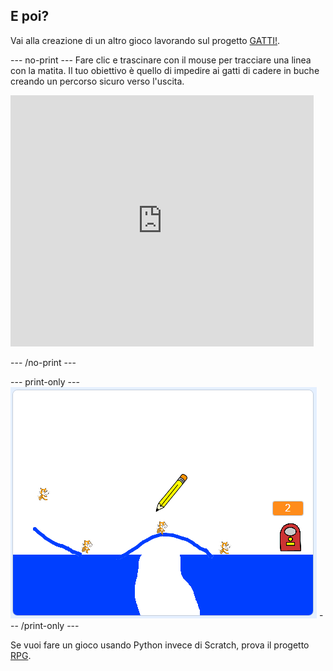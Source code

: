 ## E poi?

Vai alla creazione di un altro gioco lavorando sul progetto [GATTI!](https://projects.raspberrypi.org/en/projects/cats?utm_source=pathway&utm_medium=whatnext&utm_campaign=projects).

\--- no-print \--- Fare clic e trascinare con il mouse per tracciare una linea con la matita. Il tuo obiettivo è quello di impedire ai gatti di cadere in buche creando un percorso sicuro verso l'uscita.

<div class="scratch-preview">
  <iframe allowtransparency="true" width="485" height="402" src="https://scratch.mit.edu/projects/embed/253667883/?autostart=false" frameborder="0" scrolling="no"></iframe>
</div>

\--- /no-print \---

\--- print-only \--- ![Cats finished](images/cats-finished.png) \--- /print-only \---

Se vuoi fare un gioco usando Python invece di Scratch, prova il progetto [RPG](https://projects.raspberrypi.org/en/projects/rpg?utm_source=pathway&utm_medium=whatnext&utm_campaign=projects).